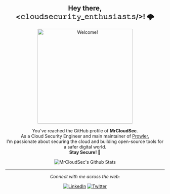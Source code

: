 <div align="center">
<h2> Hey there, <𝚌𝚕𝚘𝚞𝚍𝚜𝚎𝚌𝚞𝚛𝚒𝚝𝚢_𝚎𝚗𝚝𝚑𝚞𝚜𝚒𝚊𝚜𝚝𝚜/>! 🌩️ </h2>
</div>

<div align="center" width="50">

<img src="https://github.com/user-attachments/assets/b5c75e2e-e7bc-42a2-ad31-ea556d1e99ed" alt="Welcome!" width="300"/>

</div>

<div align="center">

You've reached the GitHub profile of <strong>MrCloudSec</strong>. <br>
As a Cloud Security Engineer and main maintainer of [Prowler](https://github.com/prowler-cloud/prowler), <br>I’m passionate about securing the cloud and building open-source tools for a safer digital world.
<br><strong>Stay Secure! </strong>🔐

</div>

<div align="center">

<img align="center" src="https://github-readme-stats.vercel.app/api?username=MrCloudSec&include_all_commits=true&count_private=true&show_icons=true&line_height=20&title_color=7A7ADB&icon_color=2234AE&text_color=D3D3D3&bg_color=0,000000,130F40" alt="MrCloudSec's Github Stats">

---

<i>Connect with me across the web:</i><br>

<a href="https://www.linkedin.com/in/sergargar" target="_blank"><img src="https://img.shields.io/badge/LinkedIn-%230077B5.svg?&style=flat-square&logo=linkedin&logoColor=white" alt="LinkedIn"></a>
<a href="https://twitter.com/MrCloudSec" target="_blank"><img src="https://img.shields.io/badge/Twitter-%231DA1F2.svg?&style=flat-square&logo=twitter&logoColor=white" alt="Twitter"></a>

</div>
